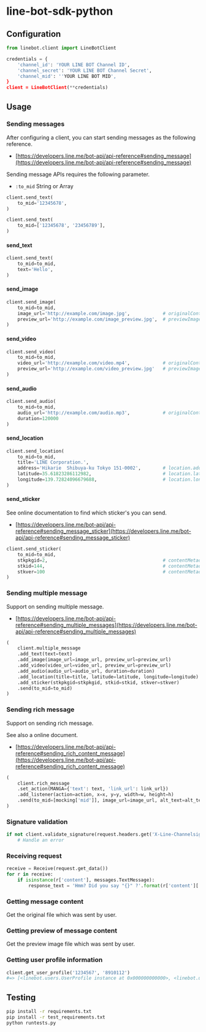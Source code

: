 # line-bot-sdk-python

## Configuration

```python
from linebot.client import LineBotClient

credentials = {
    'channel_id': 'YOUR LINE BOT Channel ID',
    'channel_secret': 'YOUR LINE BOT Channel Secret',
    'channel_mid': ''YOUR LINE BOT MID',
}
client = LineBotClient(**credentials)
```

## Usage

### Sending messages

After configuring a client, you can start sending messages as the following reference.

- [https://developers.line.me/bot-api/api-reference#sending_message](https://developers.line.me/bot-api/api-reference#sending_message)

Sending message APIs requires the following parameter.

- `:to_mid` String or Array

```python
client.send_text(
    to_mid='12345678',
)

client.send_text(
    to_mid=['12345678', '23456789'],
)
```

#### send_text

```python
client.send_text(
    to_mid=to_mid,
    text='Hello',
)
```

#### send_image

```python
client.send_image(
    to_mid=to_mid,
    image_url='http://example.com/image.jpg',            # originalContentUrl
    preview_url='http://example.com/image_preview.jpg',  # previewImageUrl
)
```

#### send_video

```python
client.send_video(
    to_mid=to_mid,
    video_url='http://example.com/video.mp4',            # originalContentUrl
    preview_url='http://example.com/video_preview.jpg'   # previewImageUrl
)
```

#### send_audio

```python
client.send_audio(
    to_mid=to_mid,
    audio_url='http://example.com/audio.mp3',            # originalContentUrl
    duration=120000
)
```

#### send_location

```python
client.send_location(
    to_mid=to_mid,
    title='LINE Corporation.',
    address='Hikarie  Shibuya-ku Tokyo 151-0002',        # location.address
    latitude=35.61823286112982,                          # location.latitude
    longitude=139.72824096679688,                        # location.longitude
)
```

#### send_sticker

See online documentation to find which sticker's you can send.

- [https://developers.line.me/bot-api/api-reference#sending_message_sticker](https://developers.line.me/bot-api/api-reference#sending_message_sticker)

```python
client.send_sticker(
    to_mid=to_mid,
    stkpkgid=2,                                          # contentMetadata.STKPKGID
    stkid=144,                                           # contentMetadata.STKID
    stkver=100                                           # contentMetadata.STKVER
)
```

### Sending multiple message

Support on sending multiple message.
- [https://developers.line.me/bot-api/api-reference#sending_multiple_messages](https://developers.line.me/bot-api/api-reference#sending_multiple_messages)

```python
(
    client.multiple_message
    .add_text(text=text)
    .add_image(image_url=image_url, preview_url=preview_url)
    .add_video(video_url=video_url, preview_url=preview_url)
    .add_audio(audio_url=audio_url, duration=duration)
    .add_location(title=title, latitude=latitude, longitude=longitude)
    .add_sticker(stkpkgid=stkpkgid, stkid=stkid, stkver=stkver)
    .send(to_mid=to_mid)
)
```

### Sending rich message

Support on sending rich message.

See also a online document.
- [https://developers.line.me/bot-api/api-reference#sending_rich_content_message](https://developers.line.me/bot-api/api-reference#sending_rich_content_message)

```python
(
    client.rich_message
    .set_action(MANGA={'text': text, 'link_url': link_url})
    .add_listener(action=action, x=x, y=y, width=w, height=h)
    .send(to_mid=[mocking['mid']], image_url=image_url, alt_text=alt_text)
)
```

### Signature validation

```python
if not client.validate_signature(request.headers.get('X-Line-Channelsignature'), request.get_data()):
    # Handle an error
```

### Receiving request

```python
receive = Receive(request.get_data())
for r in receive:
    if isinstance(r['content'], messages.TextMessage):
        response_text = 'Hmm? Did you say "{}" ?'.format(r['content']['text'].encode('utf-8'))
```

### Getting message content

Get the original file which was sent by user.

### Getting preview of message content

Get the preview image file which was sent by user.

### Getting user profile information

```python
client.get_user_profile('1234567', '8910112')
#=> [<linebot.users.UserProfile instance at 0x000000000000>, <linebot.users.UserProfile instance at 0x000000000000>]
```

## Testing

```sh
pip install -r requirements.txt
pip install -r test_requirements.txt
python runtests.py
```
